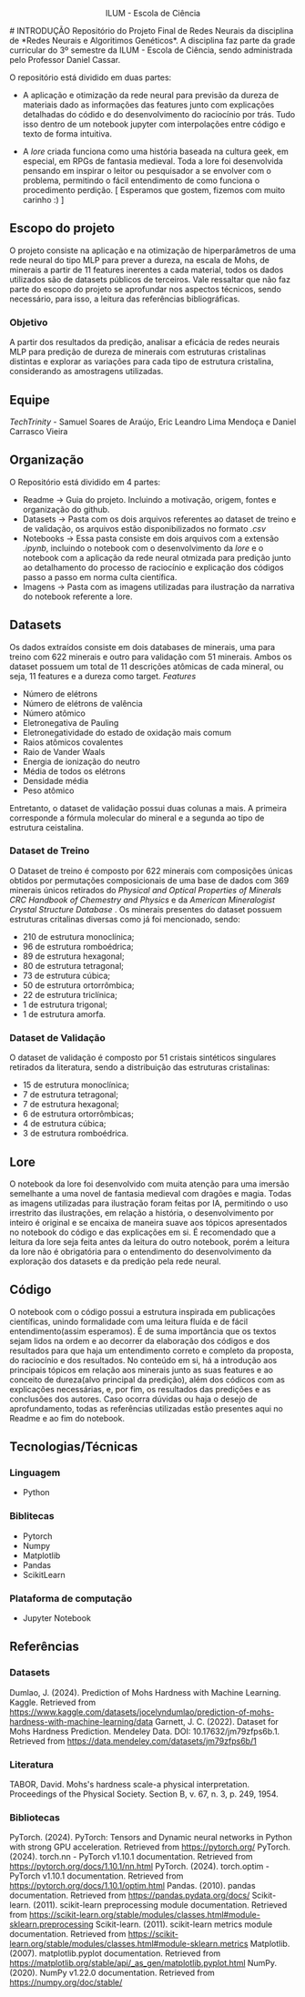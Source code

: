 <p style="text-align: center;"> ILUM - Escola de Ciência </p>
# INTRODUÇÃO
Repositório do Projeto Final de Redes Neurais da disciplina de *Redes Neurais e Algoritimos Genéticos*. A disciplina faz parte da grade curricular do 3º semestre da ILUM - Escola de Ciência, sendo administrada pelo Professor Daniel Cassar. 

O repositório está dividido em duas partes:
- A aplicação e otimização da rede neural para previsão da dureza de materiais dado as informações das features junto com explicações detalhadas do códido e do desenvolvimento do raciocínio por trás. Tudo isso dentro de um notebook jupyter com interpolações entre código e texto de forma intuitiva.
  
- A *lore* criada funciona como uma história baseada na cultura geek, em especial, em RPGs de fantasia medieval. Toda a lore foi desenvolvida pensando em inspirar o leitor ou pesquisador a se envolver com o problema, permitindo o fácil entendimento de como funciona o procedimento perdição. [ Esperamos que gostem, fizemos com muito carinho :) ]

## Escopo do projeto
O projeto consiste na aplicação e na otimização de hiperparâmetros de uma rede neural do tipo MLP para prever a dureza, na escala de Mohs, de minerais a partir de 11 features inerentes a cada material, todos os dados utilizados são de datasets públicos de terceiros. 
Vale ressaltar que não faz parte do escopo do projeto se aprofundar nos aspectos técnicos, sendo necessário, para isso, a leitura das referências bibliográficas.

### Objetivo
A partir dos resultados da predição, analisar a eficácia de redes neurais MLP para predição de dureza de minerais com estruturas cristalinas distintas e explorar as variações para cada tipo de estrutura cristalina, considerando as amostragens utilizadas.

## Equipe
*TechTrinity* - Samuel Soares de Araújo, Eric Leandro Lima Mendoça e Daniel Carrasco Vieira 

## Organização
O Repositório está dividido em 4 partes:

- Readme -> Guia do projeto. Incluindo a motivação, origem, fontes e organização do github.
- Datasets -> Pasta com os dois arquivos referentes ao dataset de treino e de validação, os arquivos estão disponibilizados no formato *.csv*
- Notebooks -> Essa pasta consiste em dois arquivos com a extensão *.ipynb*, incluindo o notebook com o desenvolvimento da *lore* e o notebook com a aplicação da rede neural otmizada para predição junto ao detalhamento do processo de raciocínio e explicação dos códigos passo a passo em norma culta científica.
- Imagens -> Pasta com as imagens utilizadas para ilustração da narrativa do notebook referente a lore.

## Datasets
Os dados extraídos consiste em dois databases de minerais, uma para treino com 622 minerais e outro para validação com 51 minerais. Ambos os dataset possuem um total de 11 descrições atômicas de cada mineral, ou seja, 11 features e a dureza como target.
*Features*
- Número de elétrons
- Número de elétrons de valência
- Número atômico
- Eletronegativa de Pauling
- Eletronegatividade do estado de oxidação mais comum
- Raios atômicos covalentes
- Raio de Vander Waals
- Energia de ionização do neutro
- Média de todos os elétrons
- Densidade média
- Peso atômico
  
Entretanto, o dataset de validação possui duas colunas a mais. A primeira corresponde a fórmula molecular do mineral e a segunda ao tipo de estrutura ceistalina.

### Dataset de Treino
O Dataset de treino é composto por 622 minerais com composições únicas obtidos por permutações composicionais de uma base de dados com 369 minerais únicos retirados do *Physical and Optical Properties of Minerals CRC Handbook of Chemestry and Physics* e da *American Mineralogist Crystal Structure Database* . Os minerais presentes do dataset possuem estruturas critalinas diversas como já foi mencionado, sendo: 

- 210 de estrutura monoclínica;
- 96 de estrutura romboédrica;
- 89 de estrutura hexagonal;
- 80 de estrutura tetragonal;
- 73 de estrutura cúbica;
- 50 de estrutura ortorrômbica;
- 22 de estrutura triclínica;
- 1 de estrutura trigonal;
- 1 de estrutura amorfa.

### Dataset de Validação
O dataset de validação é composto por 51 cristais sintéticos singulares retirados da literatura, sendo a distribuição das estruturas cristalinas:

- 15 de estrutura monoclínica;
- 7 de estrutura tetragonal;
- 7 de estrutura hexagonal;
- 6 de estrutura ortorrômbicas;
- 4 de estrutura cúbica;
- 3 de estrutura romboédrica.

## Lore
O notebook da lore foi desenvolvido com muita atenção para uma imersão semelhante a uma novel de fantasia medieval com dragões e magia. Todas as imagens utilizadas para ilustração foram feitas por IA, permitindo o uso irrestrito das ilustrações, em relação a história, o desenvolvimento por inteiro é original e se encaixa de maneira suave aos tópicos apresentados no notebook do código e das explicações em si. É recomendado que a leitura da lore seja feita antes da leitura do outro notebook, porém a leitura da lore não é obrigatória para o entendimento do desenvolvimento da exploração dos datasets e da predição pela rede neural.

## Código
O notebook com o código possui a estrutura inspirada em publicações científicas, unindo formalidade com uma leitura fluída e de fácil entendimento(assim esperamos). É de suma importância que os textos sejam lidos na ordem e ao decorrer da elaboração dos códigos e dos resultados para que haja um entendimento correto e completo da proposta, do raciocínio e dos resultados. No conteúdo em si, há a introdução aos principais tópicos em relação aos minerais junto as suas features e ao conceito de dureza(alvo principal da predição), além dos códicos com as explicações necessárias, e, por fim, os resultados das predições e as conclusões dos autores. Caso ocorra dúvidas ou haja o desejo de aprofundamento, todas as referências utilizadas estão presentes aqui no Readme e ao fim do notebook.

## Tecnologias/Técnicas
### Linguagem
- Python
### Biblitecas
- Pytorch
- Numpy
- Matplotlib
- Pandas
- ScikitLearn
### Plataforma de computação
- Jupyter Notebook
  
## Referências
### Datasets
Dumlao, J. (2024). Prediction of Mohs Hardness with Machine Learning. Kaggle. Retrieved from https://www.kaggle.com/datasets/jocelyndumlao/prediction-of-mohs-hardness-with-machine-learning/data
Garnett, J. C. (2022). Dataset for Mohs Hardness Prediction. Mendeley Data. DOI: 10.17632/jm79zfps6b.1. Retrieved from https://data.mendeley.com/datasets/jm79zfps6b/1

### Literatura 
TABOR, David. Mohs's hardness scale-a physical interpretation. Proceedings of the Physical Society. Section B, v. 67, n. 3, p. 249, 1954.


### Bibliotecas
PyTorch. (2024). PyTorch: Tensors and Dynamic neural networks in Python with strong GPU acceleration. Retrieved from https://pytorch.org/
PyTorch. (2024). torch.nn - PyTorch v1.10.1 documentation. Retrieved from https://pytorch.org/docs/1.10.1/nn.html
PyTorch. (2024). torch.optim - PyTorch v1.10.1 documentation. Retrieved from https://pytorch.org/docs/1.10.1/optim.html
Pandas. (2010). pandas documentation. Retrieved from https://pandas.pydata.org/docs/
Scikit-learn. (2011). scikit-learn preprocessing module documentation. Retrieved from https://scikit-learn.org/stable/modules/classes.html#module-sklearn.preprocessing
Scikit-learn. (2011). scikit-learn metrics module documentation. Retrieved from https://scikit-learn.org/stable/modules/classes.html#module-sklearn.metrics
Matplotlib. (2007). matplotlib.pyplot documentation. Retrieved from https://matplotlib.org/stable/api/_as_gen/matplotlib.pyplot.html
NumPy. (2020). NumPy v1.22.0 documentation. Retrieved from https://numpy.org/doc/stable/






